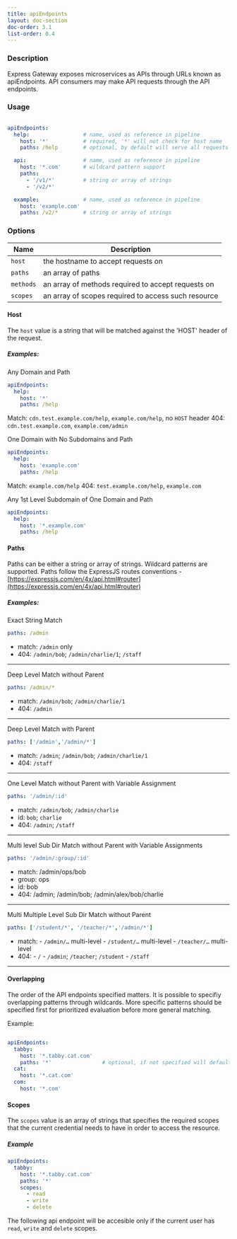 ```yaml
---
title: apiEndpoints
layout: doc-section
doc-order: 3.1
list-order: 0.4
---
```


### Description

Express Gateway exposes microservices as APIs through URLs known as apiEndpoints. API consumers may make API requests
through the API endpoints.

### Usage

```yaml

apiEndpoints:
  help:                 # name, used as reference in pipeline
    host: '*'           # required, '*' will not check for host name
    paths: /help        # optional, by default will serve all requests - same as *

  api:                  # name, used as reference in pipeline
    host: '*.com'       # wildcard pattern support
    paths:
      - '/v1/*'         # string or array of strings
      - '/v2/*'

  example:              # name, used as reference in pipeline
    host: 'example.com'
    paths: /v2/*        # string or array of strings

```

### Options

| Name      | Description                                         |
|-----------|-----------------------------------------------------|
| `host`    | the hostname to accept requests on                  |
| `paths`   | an array of paths                                   |
| `methods` | an array of methods required to accept requests on  |
| `scopes`  | an array of scopes required to access such resource |


#### Host
The `host` value is a string that will be matched against the 'HOST' header of the request.

##### Examples:

Any Domain and Path

```yaml
apiEndpoints:
  help:
    host: '*'
    paths: /help
```

Match: `cdn.test.example.com/help`, `example.com/help`, no `HOST` header
404: `cdn.test.example.com`, `example.com/admin`

One Domain with No Subdomains and Path

```yaml
apiEndpoints:
  help:
    host: 'example.com'
    paths: /help
```

Match: `example.com/help`
404: `test.example.com/help`, `example.com`

Any 1st Level Subdomain of One Domain and Path

```yaml
apiEndpoints:
  help:
    host: '*.example.com'
    paths: /help
```

#### Paths
Paths can be either a string or array of strings.  Wildcard patterns are supported.  Paths follow the ExpressJS routes conventions - [https://expressjs.com/en/4x/api.html#router](https://expressjs.com/en/4x/api.html#router)

##### Examples:

Exact String Match
```yaml
paths: /admin
```

- match: `/admin` only
- 404: `/admin/bob`; `/admin/charlie/1`; `/staff`

---

Deep Level Match without Parent
```yaml
paths: /admin/*
```

- match: `/admin/bob`; `/admin/charlie/1`
- 404: `/admin`

---

Deep Level Match with Parent
```yaml
paths: ['/admin','/admin/*']
```

- match: `/admin`; `/admin/bob`; `/admin/charlie/1`
- 404: `/staff`

---

One Level Match without Parent with Variable Assignment
```yaml
paths: '/admin/:id'
```

- match: `/admin/bob`; `/admin/charlie`
- id: `bob`; `charlie`
- 404: `/admin`; `/staff`

---

Multi level Sub Dir Match without Parent with Variable Assignments
```yaml
paths: '/admin/:group/:id'
```
- match: /admin/ops/bob
- group: ops
- id: bob
- 404: /admin; /admin/bob; /admin/alex/bob/charlie

---

Multi Multiple Level Sub Dir Match without Parent
```yaml
paths: ['/student/*', '/teacher/*','/admin/*']
```
- match:
      - `/admin/…` multi-level
      - `/student/…` multi-level
      - `/teacher/…` multi-level
- 404:
      - `/`
      - `/admin`; `/teacher`; `/student`
      - `/staff`

---

#### Overlapping
The order of the API endpoints specified matters. It is possible to specifiy overlapping patterns through wildcards. More specific patterns should be specified first for prioritized evaluation before more general matching.

Example:
```yaml

apiEndpoints:
  tabby:
    host: '*.tabby.cat.com'
    paths: '*'                # optional, if not specified will default to *
  cat:
    host: '*.cat.com'
  com:
    host: '*.com'

```

#### Scopes
The `scopes` value is an array of strings that specifies the required scopes that the current credential needs to have
in order to access the resource.

##### Example

```yaml
apiEndpoints:
  tabby:
    host: '*.tabby.cat.com'
    paths: '*'
    scopes:
      - read
      - write
      - delete
```

The following api endpoint will be accesible only if the current user has `read`, `write` and `delete` scopes.
